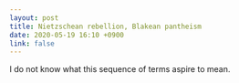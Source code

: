 ```yaml
---
layout: post
title: Nietzschean rebellion, Blakean pantheism
date: 2020-05-19 16:10 +0900
link: false
---
```

I do not know what this sequence of terms aspire to mean.